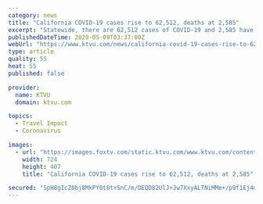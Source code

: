 ```yaml
---
category: news
title: "California COVID-19 cases rise to 62,512, deaths at 2,585"
excerpt: "Statewide, there are 62,512 cases of COVID-19 and 2,585 have died. Cases have increased by 3.1 percent, while deaths have increased by 3.2 percent."
publishedDateTime: 2020-05-09T03:37:00Z
webUrl: "https://www.ktvu.com/news/california-covid-19-cases-rise-to-62512-deaths-at-2585"
type: article
quality: 55
heat: 55
published: false

provider:
  name: KTVU
  domain: ktvu.com

topics:
  - Travel Impact
  - Coronavirus

images:
  - url: "https://images.foxtv.com/static.ktvu.com/www.ktvu.com/content/uploads/2020/04/724/407/coronavirus-in-the-bay-area.jpg?ve=1&tl=1"
    width: 724
    height: 407
    title: "California COVID-19 cases rise to 62,512, deaths at 2,585"

secured: "SpH8gIcZ0bj8MkPY0t8t+SnC/m/DEQD82UlJ+Jw7XxyALTNiMMe+/p9f1Ej4mitHLiWECkNRwW7FyJOS8r4gV7kmYESwgpnbw11CuIh+TnYSyY1UoLrUMf7HRgy1tLAtR/nxNV05G667sgl3Z+7ZfcptwEnSgO5kTnV5HFdLw4J9k7z6naN8ooTIMa89OJzzsERnyu+Pn4Vobfp7J3x2apCbhxmA4KGchOJpcFse8sjkMFRLzM45betAFvFCptyTVzmz9RHeDaCqxiVloi+VJsNAKJr5bFKt+PQv+EDfqyceAqsHTNt9ut3/Lc7MYfwh;uNkVZpGTYRe0PIrVEQ/PoA=="
---
```


